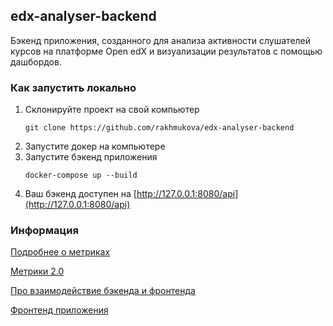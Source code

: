 ## edx-analyser-backend
Бэкенд приложения, созданного для анализа активности слушателей курсов на платформе Open edX и визуализации результатов с помощью дашбордов.

### Как запустить локально
1) Склонируйте проект на свой компьютер
   ```shell
   git clone https://github.com/rakhmukova/edx-analyser-backend
   ```
2) Запустите докер на компьютере 
3) Запустите бэкенд приложения
   ```shell
   docker-compose up --build
   ```
4) Ваш бэкенд доступен на [http://127.0.0.1:8080/api](http://127.0.0.1:8080/api)

### Информация
[Подробнее о метриках](https://docs.google.com/document/d/10p5zKWXnF2LRT2V9M0zCFXjcEkOsdYNRg663pmJx4bI/edit?usp=sharing)

[Метрики 2.0](https://docs.google.com/document/d/1fK1YRyhjA9Jk65wHtvGzJ6kzYsaAdmHQfCPCYVNV5KI/edit)

[Про взаимодействие бэкенда и фронтенда](https://docs.google.com/document/d/12UsrKIvRo4tvwa5YWXt0ZjV7coVRl17Oxk8NFT5CLh4/edit)

[Фронтенд приложения](https://github.com/Barsegyan-Arevik/log-analyzer-frontend)
